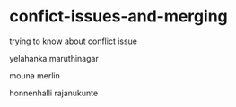 # confict-issues-and-merging
trying to know about conflict issue

yelahanka 
maruthinagar

mouna
merlin

honnenhalli
rajanukunte
